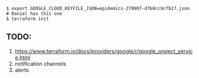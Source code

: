 ```
$ export GOOGLE_CLOUD_KEYFILE_JSON=epidemics-270907-d7b9cc9cfb17.json  # Daniel has this one
$ terraform init
```

## TODO:
1. https://www.terraform.io/docs/providers/google/r/google_project_service.html
2. notification channels
3. alerts
